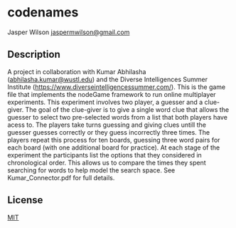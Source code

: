 # codenames
Jasper Wilson <jaspermwilson@gmail.com>

## Description

A project in collaboration with Kumar Abhilasha (abhilasha.kumar@wustl.edu) and the Diverse Intelligences Summer Institute (https://www.diverseintelligencessummer.com/).
This is the game file that implements the nodeGame framework to run online multiplayer experiments. This experiment involves two player, a guesser and a clue-giver. The goal of the clue-giver is to give a single word clue that allows the guesser to select two pre-selected words from a list that both players have acess to. The players take turns guessing and giving clues untill the guesser guesses correctly or they guess incorrectly three times. The players repeat this process for ten boards, guessing three word pairs for each board (with one additional board for practice).
At each stage of the experiment the participants list the options that they considered in chronological order. This allows us to compare the times they spent searching for words to help model the search space. See Kumar_Connector.pdf for full details.


## License

[MIT](LICENSE)
